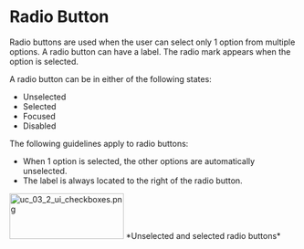 # Radio Button

Radio buttons are used when the user can select only 1 option from multiple options. A radio button can have a label. The radio mark appears when the option is selected.



A radio button can be in either of the following states:

- Unselected
- Selected
- Focused
- Disabled


The following guidelines apply to radio buttons:

- When 1 option is selected, the other options are automatically unselected.
- The label is always located to the right of the radio button.

<img alt="uc_03_2_ui_checkboxes.png" height="80" src="media/uc_03_2_ui_checkboxes.png" width="200" />  
*Unselected and selected radio buttons*
